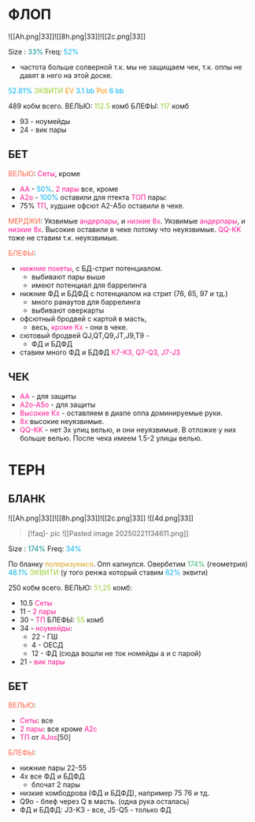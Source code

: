 
# ФЛОП
![[Ah.png|33]]![[8h.png|33]]![[2c.png|33]]

Size :<span style="color:rgb(0, 139, 139)"> 33%</span>
Freq: <span style="color:rgb(0, 176, 240)">52%</span> 
- частота больше солверной т.к. мы не защищаем чек, т.к. оппы не давят в него на этой доске.

<span style="color:rgb(0, 176, 240)">52.81%</span> <span style="color:rgb(154, 205, 50)">ЭКВИТИ</span>
<span style="color:rgb(255, 140, 0)">EV</span> <span style="color:rgb(0, 176, 240)">3.1 bb</span>
<span style="color:rgb(255, 140, 0)">Pot</span> <span style="color:rgb(0, 176, 240)">6 bb</span>

489 кобм всего.
ВЕЛЬЮ: <span style="color:rgb(154, 205, 50)">112.5</span> комб
БЛЕФЫ: <span style="color:rgb(154, 205, 50)">117</span> комб
- 93 - ноумейды
- 24 - вик пары

## БЕТ
<span style="color:rgb(255, 99, 71)">ВЕЛЬЮ</span>:
<span style="color:rgb(255, 20, 147)">Сеты</span>, кроме 
- <span style="color:rgb(255, 20, 147)">АА</span> - <span style="color:rgb(0, 176, 240)">50%</span>.
<span style="color:rgb(255, 20, 147)">2 пары</span> все, кроме
 - <span style="color:rgb(255, 20, 147)">А2о</span> - <span style="color:rgb(0, 176, 240)">100%</span> оставили для птекта
<span style="color:rgb(255, 20, 147)">ТОП</span> пары:
- 75% <span style="color:rgb(255, 20, 147)">ТП</span>, худшие офсют А2-А5о оставили в чеке.

<span style="color:rgb(255, 99, 71)">МЕРДЖИ</span>:
Уязвимые <span style="color:rgb(255, 20, 147)">андерпары</span>, и <span style="color:rgb(255, 20, 147)">низкие 8х</span>.
Уязвимые <span style="color:rgb(255, 20, 147)">андерпары</span>, и <span style="color:rgb(255, 20, 147)">низкие 8х</span>.
Высокие оставили в чеке потому что неуязвимые.
<span style="color:rgb(255, 20, 147)">QQ-KK</span> тоже не ставим т.к. неуязвимые.

<span style="color:rgb(255, 99, 71)">БЛЕФЫ</span>:
- <span style="color:rgb(255, 20, 147)">нижние покеты</span>,  с БД-стрит потенциалом. 
	- выбивают пары выше
	- имеют потенциал для баррелинга
- нижние ФД и БДФД с потенциалом на стрит (76, 65, 97 и тд.)
	- много ранаутов для баррелинга
	- выбивают оверкарты
- офсютный бродвей с картой в масть, 
	- весь, <span style="color:rgb(255, 20, 147)">кроме Кх</span> - они в чеке.
- сютовый бродвей QJ,QT,Q9,JT,J9,T9 - 
	- ФД и БДФД
- ставим много ФД и БДФД <span style="color:rgb(255, 20, 147)">К7-К3, Q7-Q3, J7-J3</span>

## ЧЕК
- <span style="color:rgb(255, 20, 147)">АА</span> - для защиты
- <span style="color:rgb(255, 20, 147)"> А2о-А5о</span> - для защиты
- <span style="color:rgb(255, 20, 147)">Высокие Кх</span> - оставляем в диапе оппа доминируемые руки.
- <span style="color:rgb(255, 20, 147)">8х</span> высокие неуязвимые.
- <span style="color:rgb(255, 20, 147)">QQ-KK</span> - нет 3х улиц велью, и они неуязвимые. В отложке у них больше велью. После чека имеем 1.5-2 улицы велью.

# ТЕРН

## БЛАНК
![[Ah.png|33]]![[8h.png|33]]![[2c.png|33]]     ![[4d.png|33]]   
> [!faq]- pic
>  ![[Pasted image 20250221134611.png]]

Size :<span style="color:rgb(0, 139, 139)"> 174%</span>
Freq: <span style="color:rgb(0, 176, 240)">34%</span> 

По бланку <span style="color:rgb(218, 165, 32)">поляризуемся</span>. Опп капнулся. Овербетим <span style="color:rgb(60, 179, 113)">174%</span> (геометрия)
<span style="color:rgb(0, 176, 240)">48.1%</span> <span style="color:rgb(154, 205, 50)">ЭКВИТИ</span>
(у того ренжа который ставим <span style="color:rgb(0, 176, 240)">62%</span> эквити)

250 кобм всего.
ВЕЛЬЮ: <span style="color:rgb(154, 205, 50)">51,25</span> комб:
- 10.5 <span style="color:rgb(255, 20, 147)">Сеты</span>
- 11 - <span style="color:rgb(255, 20, 147)">2 пары</span>
- 30 - <span style="color:rgb(255, 20, 147)">ТП</span>
БЛЕФЫ: <span style="color:rgb(154, 205, 50)">55</span> комб
- 34 - <span style="color:rgb(255, 20, 147)">ноумейды</span>:
	- 22 - ГШ
	- 4 - ОЕСД
	- 12 - ФД (сюда вошли не ток номейды а и с парой)
- 21 - <span style="color:rgb(255, 20, 147)">вик пары</span>


## БЕТ
<span style="color:rgb(255, 99, 71)">ВЕЛЬЮ</span>:
- <span style="color:rgb(255, 20, 147)">Сеты</span>: все
- <span style="color:rgb(255, 20, 147)">2 пары</span>: все кроме <span style="color:rgb(255, 20, 147)">А2с</span>
- <span style="color:rgb(255, 20, 147)">ТП</span> от <span style="color:rgb(255, 20, 147)">AJos</span>[50]

<span style="color:rgb(255, 99, 71)">БЛЕФЫ</span>:
- нижние пары 22-55
- 4х все ФД и БДФД 
	- блочат 2 пары
- низкие комбодрова (ФД и БДФД), например 75 76 и тд.
- Q9o - блеф через Q в масть. (одна рука осталась)
- ФД и БДФД: J3-K3 - все, J5-Q5 - только ФД

